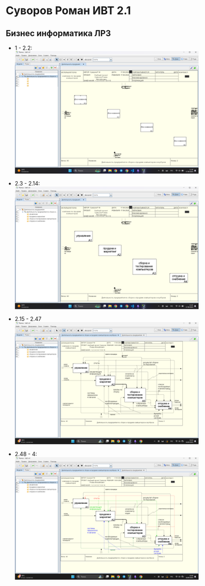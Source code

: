 # Суворов Роман ИВТ 2.1 
## Бизнес информатика ЛР3

- 1 - 2.2:
![](photos/image.png)

- 2.3 - 2.14:
![](photos/image-1.png)

- 2.15 - 2.47
![](photos/image%201.png)

- 2.48 - 4:
![](photos/image%202.png)